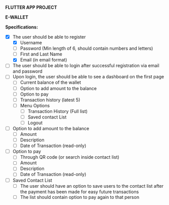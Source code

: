 **FLUTTER APP PROJECT**

**E-WALLET**

**Specifications:**

- [X] The user should be able to register
  - [X] Username
  - [ ] Password (Min length of 6, should contain numbers and letters)
  - [ ] First and Last Name
  - [X] Email (in email format)
- [ ] The user should be able to login after successful registration via email and password
- [ ] Upon login, the user should be able to see a dashboard on the first page
  - [ ] Current balance of the wallet
  - [ ] Option to add amount to the balance
  - [ ] Option to pay
  - [ ] Transaction history (latest 5)
  - [ ] Menu Options
    * [ ] Transaction History (Full list)
    * [ ] Saved contact List
    * [ ] Logout
- [ ] Option to add amount to the balance
  - [ ] Amount
  - [ ] Description
  - [ ] Date of Transaction (read-only)
- [ ] Option to pay
  - [ ] Through QR code (or search inside contact list)
  - [ ] Amount
  - [ ] Description
  - [ ] Date of Transaction (read-only)
- [ ] Saved Contact List
  - [ ] The user should have an option to save users to the contact list after the payment has been made for easy future transactions
  - [ ] The list should contain option to pay again to that person
